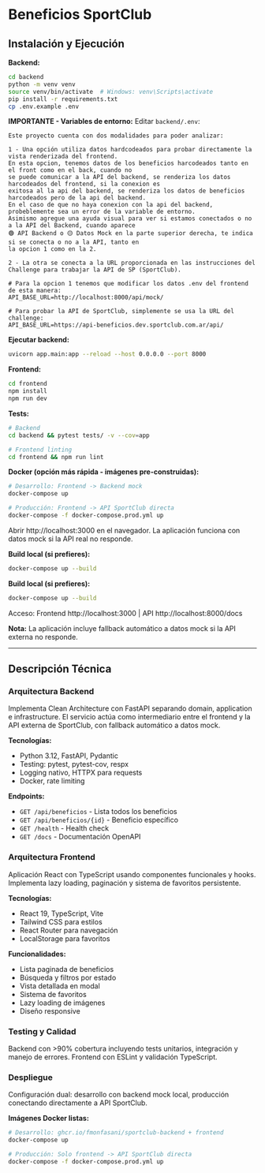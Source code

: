 # Beneficios SportClub

## Instalación y Ejecución

**Backend:**
```bash
cd backend
python -m venv venv
source venv/bin/activate  # Windows: venv\Scripts\activate
pip install -r requirements.txt
cp .env.example .env
```

**IMPORTANTE - Variables de entorno:** Editar `backend/.env`:
```
Este proyecto cuenta con dos modalidades para poder analizar:

1 - Una opción utiliza datos hardcodeados para probar directamente la vista renderizada del frontend.
En esta opcion, tenemos datos de los beneficios harcodeados tanto en el front como en el back, cuando no
se puede comunicar a la API del backend, se renderiza los datos harcodeados del frontend, si la conexion es
exitosa al la api del backend, se renderiza los datos de beneficios harcodeados pero de la api del backend.
En el caso de que no haya conexion con la api del backend, probeblemente sea un error de la variable de entorno.
Asimismo agregue una ayuda visual para ver si estamos conectados o no a la API del Backend, cuando aparece
🟢 API Backend o 🟡 Datos Mock en la parte superior derecha, te indica si se conecta o no a la API, tanto en
la opcion 1 como en la 2.

2 - La otra se conecta a la URL proporcionada en las instrucciones del Challenge para trabajar la API de SP (SportClub).

# Para la opcion 1 tenemos que modificar los datos .env del frontend de esta manera:
API_BASE_URL=http://localhost:8000/api/mock/

# Para probar la API de SportClub, simplemente se usa la URL del challenge:
API_BASE_URL=https://api-beneficios.dev.sportclub.com.ar/api/
```

**Ejecutar backend:**
```bash
uvicorn app.main:app --reload --host 0.0.0.0 --port 8000
```

**Frontend:**
```bash
cd frontend
npm install
npm run dev
```

**Tests:**
```bash
# Backend
cd backend && pytest tests/ -v --cov=app

# Frontend linting
cd frontend && npm run lint
```

**Docker (opción más rápida - imágenes pre-construidas):**
```bash
# Desarrollo: Frontend -> Backend mock
docker-compose up

# Producción: Frontend -> API SportClub directa
docker-compose -f docker-compose.prod.yml up
```

Abrir http://localhost:3000 en el navegador. La aplicación funciona con datos mock si la API real no responde.

**Build local (si prefieres):**
```bash
docker-compose up --build
```

**Build local (si prefieres):**
```bash
docker-compose up --build
```

Acceso: Frontend http://localhost:3000 | API http://localhost:8000/docs

**Nota:** La aplicación incluye fallback automático a datos mock si la API externa no responde.

---

## Descripción Técnica

### Arquitectura Backend
Implementa Clean Architecture con FastAPI separando domain, application e infrastructure. El servicio actúa como intermediario entre el frontend y la API externa de SportClub, con fallback automático a datos mock.

**Tecnologías:**
- Python 3.12, FastAPI, Pydantic
- Testing: pytest, pytest-cov, respx
- Logging nativo, HTTPX para requests
- Docker, rate limiting

**Endpoints:**
- `GET /api/beneficios` - Lista todos los beneficios
- `GET /api/beneficios/{id}` - Beneficio específico  
- `GET /health` - Health check
- `GET /docs` - Documentación OpenAPI

### Arquitectura Frontend
Aplicación React con TypeScript usando componentes funcionales y hooks. Implementa lazy loading, paginación y sistema de favoritos persistente.

**Tecnologías:**
- React 19, TypeScript, Vite
- Tailwind CSS para estilos
- React Router para navegación
- LocalStorage para favoritos

**Funcionalidades:**
- Lista paginada de beneficios
- Búsqueda y filtros por estado
- Vista detallada en modal
- Sistema de favoritos
- Lazy loading de imágenes
- Diseño responsive

### Testing y Calidad
Backend con >90% cobertura incluyendo tests unitarios, integración y manejo de errores. Frontend con ESLint y validación TypeScript.

### Despliegue
Configuración dual: desarrollo con backend mock local, producción conectando directamente a API SportClub.

**Imágenes Docker listas:**
```bash
# Desarrollo: ghcr.io/fmonfasani/sportclub-backend + frontend
docker-compose up

# Producción: Solo frontend -> API SportClub directa  
docker-compose -f docker-compose.prod.yml up
```
